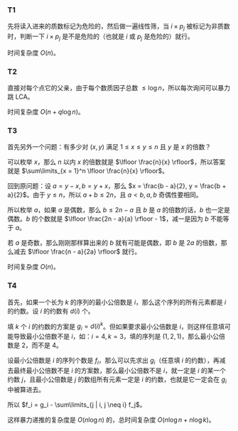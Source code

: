### T1

先将读入进来的质数标记为危险的，然后做一遍线性筛，当 $i \times p_j$ 被标记为非质数时，判断一下 $i \times p_j$ 是不是危险的（也就是 $i$ 或 $p_j$ 是危险的）就行。

时间复杂度 $O(n)$。

### T2

直接对每个点它的父亲，由于每个数质因子总数 $\le \log n$，所以每次询问可以暴力跳 LCA。

时间复杂度 $O(n + q \log n)$。

### T3

首先另外一个问题：有多少对 $(x, y)$ 满足 $1 \le x \le y \le n$ 且 $y$ 是 $x$ 的倍数？

可以枚举 $x$，那么 $n$ 以内 $x$ 的倍数就是 $\lfloor \frac{n}{x} \rfloor$，所以答案就是 $\sum\limits_{x = 1}^n \lfloor \frac{n}{x} \rfloor$。

回到原问题：设 $a = y - x, b = y + x$，那么 $x = \frac{b - a}{2}, y = \frac{b + a}{2}$。由于 $y \le n$，所以 $a + b \le 2n$，且 $a < b, a, b$ 奇偶性要相同。

所以枚举 $a$，如果 $a$ 是偶数，那么 $b \le 2n - a$ 且 $b$ 是 $a$ 的倍数的话，$b$ 也一定是偶数。$b$ 的个数就是 $\lfloor \frac{2n - a}{a} \rfloor - 1$，减一是因为 $b$ 不能等于 $a$。

若 $a$ 是奇数，那么刚刚那样算出来的 $b$ 就有可能是偶数，即 $b$ 是 $2a$ 的倍数，那么减去 $\lfloor \frac{n - a}{2a} \rfloor$  就行。

时间复杂度 $O(n)$。

### T4

首先，如果一个长为 $k$ 的序列的最小公倍数是 $i$，那么这个序列的所有元素都是 $i$ 的约数。设 $i$ 的约数有 $d(i)$ 个。

填 $k$ 个 $i$ 的约数的方案是 $g_i = d(i)^k$。但如果要求最小公倍数是 $i$，则这样任意填可能导致最小公倍数不是 $i$，如：$i = 4, k = 3$，填的序列是 $(1, 2, 1)$，那么最小公倍数是 $2$，而不是 $4$。

设最小公倍数是 $i$ 的序列个数是 $f_i$，那么可以先求出 $g_i$（任意填 $i$ 的约数），再减去最终最小公倍数不是 $i$ 的方案数，那么最小公倍数不是 $i$，就一定是 $i$ 的某一个约数 $j$，且最小公倍数是 $j$ 的数组所有元素一定是 $i$ 的约数，也就是它一定会在 $g_i$ 中被算进去。

所以 $f_i = g_i - \sum\limits_{j | i, j \neq i} f_j$。

这样暴力递推的复杂度是 $O(n \log n)$ 的，总时间复杂度 $O(n \log n + n \log k)$。
